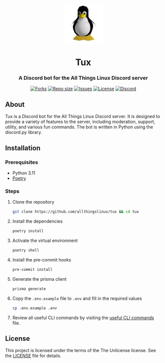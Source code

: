 <div align="center">
    <img src="docs/resources/tux.gif" width=128 height=128></img>
    <h1>Tux</h1>
    <h3><b>A Discord bot for the All Things Linux Discord server</b></h3>
</div>

<div align="center">
    <p align="center">
        <a href="https://github.com/allthingslinux/tux/forks">
            <img alt="Forks" src="https://img.shields.io/github/commit-activity/m/allthingslinux/tux?style=for-the-badge&logo=git&color=EBA0AC&logoColor=EBA0AC&labelColor=302D41"></a>
        <a href="https://github.com/allthingslinux/tux">
            <img alt="Repo size" src="https://img.shields.io/github/repo-size/allthingslinux/tux?style=for-the-badge&logo=github&color=FAB387&logoColor=FAB387&labelColor=302D41"/></a>
        <a href="https://github.com/allthingslinux/tux/issues">
            <img alt="Issues" src="https://img.shields.io/github/issues/allthingslinux/tux?style=for-the-badge&logo=githubactions&color=F9E2AF&logoColor=F9E2AF&labelColor=302D41"></a>
        <a href="https://opensource.org/license/unlicense/">
            <img alt="License" src="https://img.shields.io/github/license/allthingslinux/tux?style=for-the-badge&logo=gitbook&color=A6E3A1&logoColor=A6E3A1&labelColor=302D41"></a>
        <a href="https://discord.gg/linux">
            <img alt="Discord" src="https://img.shields.io/discord/1172245377395728464?style=for-the-badge&logo=discord&color=B4BEFE&logoColor=B4BEFE&labelColor=302D41"></a>
    </p>
</div>

## About

Tux is a Discord bot for the All Things Linux Discord server. It is designed to provide a variety of features to the server, including moderation, support, utility, and various fun commands. The bot is written in Python using the discord.py library.


## Installation

### Prerequisites
- Python 3.11 
- [Poetry](https://python-poetry.org/docs/)

### Steps
1. Clone the repository
   
   ```bash
   git clone https://github.com/allthingslinux/tux && cd tux
   ```
2. Install the dependencies
    ```bash
    poetry install
    ```
3. Activate the virtual environment
    ```bash
    poetry shell
    ```
4. Install the pre-commit hooks
    ```bash
    pre-commit install
    ```
5. Generate the prisma client
    ```bash
    prisma generate
    ```
6. Copy the `.env.example` file to `.env` and fill in the required values
    ```bash
    cp .env.example .env
    ```
7. Review all useful CLI commands by visiting the [useful CLI commands](docs/CLI.md) file.


## License
This project is licensed under the terms of the The Unlicense license. See the [LICENSE](LICENSE.md) file for details.
